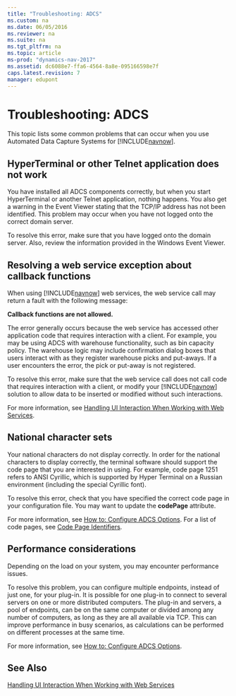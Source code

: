 ```yaml
---
title: "Troubleshooting: ADCS"
ms.custom: na
ms.date: 06/05/2016
ms.reviewer: na
ms.suite: na
ms.tgt_pltfrm: na
ms.topic: article
ms-prod: "dynamics-nav-2017"
ms.assetid: dc6088e7-ffa6-4564-8a8e-095166598e7f
caps.latest.revision: 7
manager: edupont
---
```

# Troubleshooting: ADCS
This topic lists some common problems that can occur when you use Automated Data Capture Systems for [!INCLUDE[navnow](includes/navnow_md.md)].  
  
## HyperTerminal or other Telnet application does not work  
 You have installed all ADCS components correctly, but when you start HyperTerminal or another Telnet application, nothing happens. You also get a warning in the Event Viewer stating that the TCP\/IP address has not been identified. This problem may occur when you have not logged onto the correct domain server.  
  
 To resolve this error, make sure that you have logged onto the domain server. Also, review the information provided in the Windows Event Viewer.  
  
## Resolving a web service exception about callback functions  
 When using [!INCLUDE[navnow](includes/navnow_md.md)] web services, the web service call may return a fault with the following message:  
  
 **Callback functions are not allowed.**  
  
 The error generally occurs because the web service has accessed other application code that requires interaction with a client. For example, you may be using ADCS with warehouse functionality, such as bin capacity policy. The warehouse logic may include confirmation dialog boxes that users interact with as they register warehouse picks and put-aways. If a user encounters the error, the pick or put-away is not registered.  
  
 To resolve this error, make sure that the web service call does not call code that requires interaction with a client, or modify your [!INCLUDE[navnow](includes/navnow_md.md)] solution to allow data to be inserted or modified without such interactions.  
  
 For more information, see [Handling UI Interaction When Working with Web Services](Handling-UI-Interaction-When-Working-with-Web-Services.md).  
  
## National character sets  
 Your national characters do not display correctly. In order for the national characters to display correctly, the terminal software should support the code page that you are interested in using. For example, code page 1251 refers to ANSI Cyrillic, which is supported by Hyper Terminal on a Russian environment \(including the special Cyrillic font\).  
  
 To resolve this error, check that you have specified the correct code page in your configuration file. You may want to update the **codePage** attribute.  
  
 For more information, see [How to: Configure ADCS Options](How%20to:%20Configure%20ADCS%20Options.md). For a list of code pages, see [Code Page Identifiers](http://go.microsoft.com/fwlink/?LinkId=262203).  
  
## Performance considerations  
 Depending on the load on your system, you may encounter performance issues.  
  
 To resolve this problem, you can configure multiple endpoints, instead of just one, for your plug-in. It is possible for one plug-in to connect to several servers on one or more distributed computers. The plug-in and servers, a pool of endpoints, can be on the same computer or divided among any number of computers, as long as they are all available via TCP. This can improve performance in busy scenarios, as calculations can be performed on different processes at the same time.  
  
 For more information, see [How to: Configure ADCS Options](How%20to:%20Configure%20ADCS%20Options.md).  
  
## See Also  
 [Handling UI Interaction When Working with Web Services](Handling-UI-Interaction-When-Working-with-Web-Services.md)